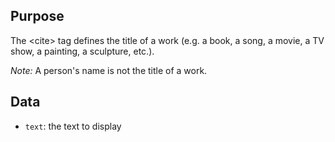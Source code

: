 ## Purpose

The &lt;cite&gt; tag defines the title of a work (e.g. a book, a song, a movie, a TV show, a painting, a sculpture, etc.).

*Note:* A person's name is not the title of a work.

## Data

* `text`: the text to display
